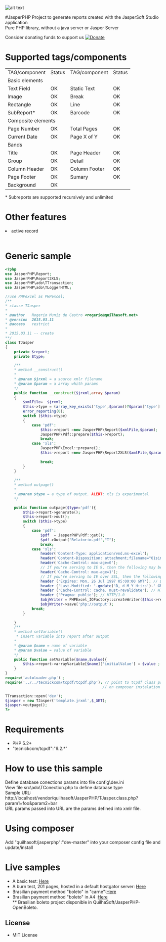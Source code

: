 ![alt text](https://jasperphp.com/wp-content/uploads/2020/01/cropped-ms-icon-150x150-2.png) 

#JasperPHP
Project to generate reports created with the JasperSoft Studio application<br>
Pure PHP library, without a java server or Jasper Server

Consider donating funds to support us
[![Donate](https://img.shields.io/badge/Donate-PayPal-green.svg)](https://www.paypal.com/cgi-bin/webscr?cmd=_s-xclick&hosted_button_id=EE7CD4UZEL3A4&source=url)


# Supported tags/components
<table>
    <tr>
        <td>TAG/component</td>
        <td>Status</td>
        <td>TAG/component</td>
        <td>Status</td>
    </tr>
    <tr>
        <td colspan="4">Basic elements</td>
    </tr>
    <tr>
        <td>Text Field</td>
        <td>OK</td>
        <td>Static Text</td>
        <td>OK</td>
    </tr>
    <tr>
        <td>Image</td>
        <td>OK</td>
        <td>Break</td>
        <td>OK</td>
    </tr>
    <tr>
        <td>Rectangle</td>
        <td>OK</td>
        <td>Line</td>
        <td>OK</td>
    </tr>
    <tr>
        <td>SubReport*</td>
        <td>OK</td>
        <td>Barcode</td>
        <td>OK</td>
    </tr>
    <tr>
        <td colspan="4">Composite elements</td>
    </tr>
    <tr>
        <td>Page Number</td>
        <td>OK</td>
        <td>Total Pages</td>
        <td>OK</td>
    </tr>
    <tr>
        <td>Current Date</td>
        <td>OK</td>
        <td>Page X of Y</td>
        <td>OK</td>
    </tr>
    <tr>
        <td colspan="4">Bands</td>
    </tr>
    <tr>
        <td>Title</td>
        <td>OK</td>
        <td>Page Header</td>
        <td>OK</td>
    </tr>
    <tr>
        <td>Group</td>
        <td>OK</td>
        <td>Detail</td>
        <td>OK</td>
    </tr>
    <tr>
        <td>Column Header</td>
        <td>OK</td>
        <td>Column Footer</td>
        <td>OK</td>
    </tr>
    <tr>
        <td>Page Footer</td>
        <td>OK</td>
        <td>Sumary</td>
        <td>OK</td>
    </tr>
    <tr>
        <td>Background</td>
        <td>OK</td>
    </tr>
</table>
* Subreports are supported recursively and unlimited

# Other features
<lu>
    <li>active record</li>
</lu>
<br>

# Generic sample
```php
<?php
use JasperPHP\Report;
use JasperPHP\Report2XLS;
use JasperPHP\ado\TTransaction;
use JasperPHP\ado\TLoggerHTML;

//use PHPexcel as PHPexcel;
/**
* classe TJasper
*
* @author   Rogerio Muniz de Castro <rogerio@quilhasoft.net>
* @version  2015.03.11
* @access   restrict
* 
* 2015.03.11 -- create
**/
class TJasper
{
    private $report;
    private $type;

    /**
    * method __construct()
    * 
    * @param $jrxml = a source xmlr filename
    * @param $param = a array whith params
    */
    public function __construct($jrxml,array $param)
    {
        $xmlFile=  $jrxml;
        $this->type = (array_key_exists('type',$param))?$param['type']:'pdf';
        error_reporting(0);
        switch ($this->type)
        {
            case 'pdf': 
                $this->report =new JasperPHP\Report($xmlFile,$param);
                JasperPHP\Pdf::prepare($this->report);
                break;
            case 'xls':
                JasperPHP\Excel::prepare();
                $this->report =new JasperPHP\Report2XLS($xmlFile,$param);
                
                break;
        }
    }
    
    /**
    * method outpage()
    * 
    * @param $type = a type of output. ALERT: xls is experimental
    */

    public function outpage($type='pdf'){
        $this->report->generate();
        $this->report->out();
        switch ($this->type)
        {
            case 'pdf':
                $pdf  = JasperPHP\Pdf::get();
                $pdf->Output('Relatorio.pdf',"I");
                break;
            case 'xls':
                header('Content-Type: application/vnd.ms-excel');
                header('Content-Disposition: attachment;filename="01simple.xls"');
                header('Cache-Control: max-age=0');
                // If you're serving to IE 9, then the following may be needed
                header('Cache-Control: max-age=1');
                // If you're serving to IE over SSL, then the following may be needed
                header ('Expires: Mon, 26 Jul 1997 05:00:00 GMT'); // Date in the past
                header ('Last-Modified: '.gmdate('D, d M Y H:i:s').' GMT'); // always modified
                header ('Cache-Control: cache, must-revalidate'); // HTTP/1.1
                header ('Pragma: public'); // HTTP/1.0
                $objWriter = PHPExcel_IOFactory::createWriter($this->report->wb, 'Excel5');
                $objWriter->save('php://output');
            break;
        }
        
    }
    /**
    * method setVariable()
     * insert variable into report after output
    * 
    * @param $name = name of variable
    * @param $value = value of variable
    */
    public function setVariable($name,$value){
        $this->report->arrayVariable[$name]['initialValue'] = $value ;
    }
}
require('autoloader.php') ;
require('../../tecnickcom/tcpdf/tcpdf.php'); // point to tcpdf class previosly instaled , 
                                            // on composer instalation is not necessaty 

TTransaction::open('dev');
$jasper = new TJasper('template.jrxml',$_GET);
$jasper->outpage();
?>

```

# Requirements
* PHP 5.2+
* "tecnickcom/tcpdf":"6.2.*"

# How to use this sample
Define database conections params into file config\dev.ini<br>
View file src\ado\TConection.php to define database type<br>
Sample URL:<br>
http://localhost/vendor/quilhasoft/JasperPHP/TJasper.class.php?param1=foo&param2=bar<br>
URL params passed into URL are the params defined into xmlr file.<br>
# Using composer
Add "quilhasoft/jasperphp":"dev-master" into your composer config file and update/install

# Live samples<br>
* A basic test: <a href='http://quilhasoft.net/Jasper/vendor/quilhasoft/JasperPHP/TJasper.class.php'>Here</a><br>
* A burn test, 201 pages, hosted in a default hostgator server: <a href='http://quilhasoft.net/Jasper/vendor/quilhasoft/JasperPHP/TJasper.class.php?report=cities/region.jrxml'>Here</a><br>
* Brasilian payment method "boleto" in "carne":<a href='http://quilhasoft.net/Jasper/vendor/quilhasoft/JasperPHP-OpenBoleto/itauJasper.php'>Here</a><br>
* Brasilian payment method "boleto" in A4 :<a href='http://quilhasoft.net/Jasper/vendor/quilhasoft/JasperPHP-OpenBoleto/itauJasperA4.php'>Here</a><br>
 ** Brasilian boleto project disponible in QuilhaSoft/JasperPHP-OpenBoleto.

## License

* MIT License
